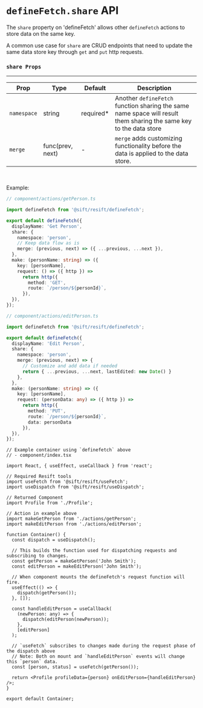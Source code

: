 # `defineFetch.share` API

The `share` property on 'defineFetch' allows other `defineFetch` actions to store data on the same key.

A common use case for `share` are CRUD endpoints that need to update the same data store key through `get` and `put` http requests.

### `share Props`

---

| Prop        | Type             | Default    | Description                                                                                                        |
| ----------- | ---------------- | ---------- | ------------------------------------------------------------------------------------------------------------------ |
| `namespace` | string           | required\* | Another `defineFetch` function sharing the same name space will result them sharing the same key to the data store |
| `merge`     | func(prev, next) | -          | `merge` adds customizing functionality before the data is applied to the data store.                               |

&nbsp;

Example:

```ts
// component/actions/getPerson.ts

import defineFetch from '@sift/resift/defineFetch';

export default defineFetch({
  displayName: 'Get Person',
  share: {
    namespace: 'person',
    // Keep data flow as is
    merge: (previous, next) => ({ ...previous, ...next }),
  },
  make: (personName: string) => ({
    key: [personName],
    request: () => ({ http }) =>
      return http({
        method: 'GET',
        route: `/person/${personId}`,
      }),
  }),
});
```

```ts
// component/actions/editPerson.ts

import defineFetch from '@sift/resift/defineFetch';

export default defineFetch({
  displayName: 'Edit Person',
  share: {
    namespace: 'person',
    merge: (previous, next) => {
      // Customize and add data if needed
      return { ...previous, ...next, lastEdited: new Date() }
    },
  },
  make: (personName: string) => ({
    key: [personName],
    request: (personData: any) => ({ http }) =>
      return http({
        method: 'PUT',
        route: `/person/${personId}`,
        data: personData
      }),
  }),
});
```

```tsx
// Example container using `definefetch` above
// - component/index.tsx

import React, { useEffect, useCallback } from 'react';

// Required Resift tools
import useFetch from '@sift/resift/useFetch';
import useDispatch from '@sift/resift/useDispatch';

// Returned Component
import Profile from './Profile';

// Action in example above
import makeGetPerson from './actions/getPerson';
import makeEditPerson from './actions/editPerson';

function Container() {
  const dispatch = useDispatch();

  // This builds the function used for dispatching requests and subscribing to changes.
  const getPerson = makeGetPerson('John Smith');
  const editPerson = makeEditPerson('John Smith');

  // When component mounts the defineFetch's request function will fire.
  useEffect(() => {
    dispatch(getPerson());
  }, []);

  const handleEditPerson = useCallback(
    (newPerson: any) => {
      dispatch(editPerson(newPerson));
    },
    [editPerson]
  );

  // `useFetch` subscribes to changes made during the request phase of the dispatch above
  // Note: Both on mount and `handleEditPerson` events will change this `person` data.
  const [person, status] = useFetch(getPerson());

  return <Profile profileData={person} onEditPerson={handleEditPerson} />;
}

export default Container;
```
